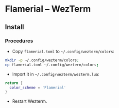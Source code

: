 # Flamerial – WezTerm
## Install
### Procedures
- Copy `flamerial.toml` to `~/.config/wezterm/colors`:

```zsh
mkdir -p ~/.config/wezterm/colors;
cp flamerial.toml ~/.config/wezterm/colors;
```

- Import it in `~/.config/wezterm/wezterm.lua`:

```lua
return {
  color_scheme = 'Flamerial'
}
```

- Restart Wezterm.
